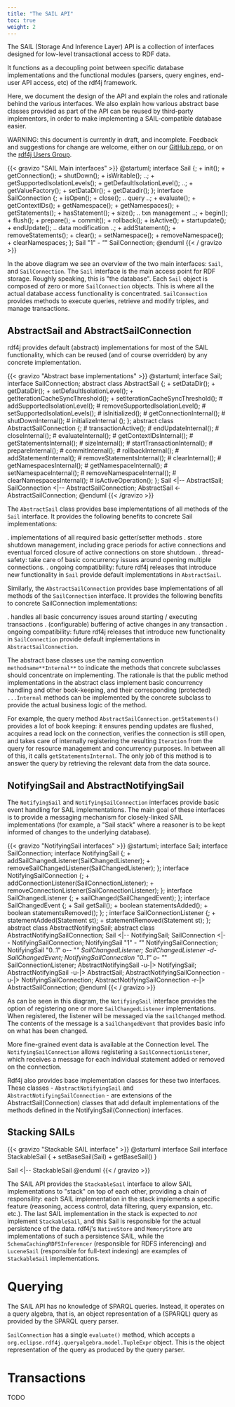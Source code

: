 ```yaml
---
title: "The SAIL API"
toc: true
weight: 2
---
```

The SAIL (Storage And Inference Layer) API is a collection of interfaces designed for low-level transactional access to RDF data.
<!--more-->
It functions as a decoupling point between specific database implementations and the functional modules (parsers, query engines, end-user API access, etc) of the rdf4j framework.

Here, we document the design of the API and explain the roles and rationale behind the various interfaces. We also explain how various abstract base classes provided as part of the API can be reused by third-party implementors, in order to make implementing a SAIL-compatible database easier.

WARNING: this document is currently in draft, and incomplete. Feedback and suggestions for change are welcome, either on our [GitHub repo](https://github.com/eclipse/rdf4j-doc), or on the [rdf4j Users Group](https://groups.google.com/forum/#!forum/rdf4j-users).

{{< gravizo "SAIL Main interfaces" >}}
  @startuml;
  interface Sail {;
    + init();
    + getConnection();
    + shutDown();
    + isWritable();
    ..;
    + getSupportedIsolationLevels();
    + getDefaultIsolationLevel();
    ..;
    + getValueFactory();
    + setDataDir();
    + getDatadir();
  };
  interface SailConnection {;
    + isOpen();
    + close();
    .. query ..;
    + evaluate();
    + getContextIDs();
    + getNamespace();
    + getNamespaces();
    + getStatements();
    + hasStatement();
    + size();
    .. txn management ..;
    + begin();
    + flush();
    + prepare();
    + commit();
    + rollback();
    + isActive();
    + startupdate();
    + endUpdate();
    .. data modification ..;
    + addStatement();
    + removeStatements();
    + clear();
    + setNamespace();
    + removeNamespace();
    + clearNamespaces;
  };
  Sail "1" *- "*" SailConnection;
  @enduml
{{< / gravizo >}}

In the above diagram we see an overview of the two main interfaces: `Sail`, and `SailConnection`. The `Sail` interface is the main access point for RDF storage. Roughly speaking, this is "the database". Each `Sail` object is composed of zero or more `SailConnection` objects. This is where all the actual database access functionality is concentrated. `SailConnection` provides methods to execute queries, retrieve and modify triples, and manage transactions.

## AbstractSail and AbstractSailConnection

rdf4j provides default (abstract) implementations for most of the SAIL functionality, which can be reused (and of course overridden) by any concrete implementation. 

{{< gravizo "Abstract base implementations" >}}
  @startuml;
  interface Sail;
  interface SailConnection;
  abstract class AbstractSail {;
     + setDataDir();
     + getDataDir();
     + setDefaultIsolationLevel();
     + getIterationCacheSyncThreshold();
     + setIterationCacheSyncThreshold();
     # addSupportedIsolationLevel();
     # removeSupportedIsolationLevel();
     # setSupportedIsolationLevels();
     # isInitialized();
     #  getConnectionInternal();
     #  shutDownInternal();
     #  initializeInternal ();
  };
  abstract class AbstractSailConnection {;
      # transactionActive();
      # endUpdateInternal();
      #  closeInternal();
      #  evaluateInternal();
      #  getContextIDsInternal();
      #  getStatementsInternal();
      #  sizeInternal();
      #  startTransactionInternal();
      # prepareInternal();
      #  commitInternal();
      #  rollbackInternal();
      #  addStatementInternal();
      #  removeStatementsInternal();
      #  clearInternal();
      #  getNamespacesInternal();
      #  getNamespaceInternal();
      #  setNamespaceInternal();
      #  removeNamespaceInternal();
      #  clearNamespacesInternal();
      # isActiveOperation();
  };
  Sail <|-- AbstractSail;
  SailConnection <|-- AbstractSailConnection;
  AbstractSail <- AbstractSailConnection;
  @enduml
{{< /gravizo >}}

The `AbstractSail` class  provides base implementations of all methods of the `Sail` interface. It provides the following benefits to concrete Sail implementations:

. implementations of all required basic getter/setter methods
. store shutdown management, including grace periods for active connections and eventual forced closure of active connections on store shutdown.
. thread-safety: take care of basic concurrency issues around opening multiple connections.
. ongoing compatibility: future rdf4j releases that introduce new functionality in `Sail` provide default implementations in `AbstractSail`.

Similarly, the `AbstractSailConnection` provides base implementations of all methods of the `SailConnection` interface. It provides the following benefits to concrete SailConnection implementations:

. handles all basic concurrency issues around starting / executing transactions
. (configurable) buffering of active changes in any transaction
. ongoing compatibility: future rdf4j releases that introduce new functionality in `SailConnection` provide default implementations in `AbstractSailConnection`.

The abstract base classes use the naming convention ``methodname**Internal**`` to indicate the methods that concrete subclasses should concentrate on implementing. The rationale is that the public method implementations in the abstract class implement basic concurrency handling and other book-keeping, and their corresponding (protected) `...Internal` methods can be implemented by the concrete subclass to provide the actual business logic of the method. 

For example, the query method `AbstractSailConnection.getStatements()` provides a lot of book keeping: it ensures pending updates are flushed, acquires a read lock on the connection, verifies the connection is still open, and takes care of internally registering the resulting `Iteration` from the query for resource management and concurrency purposes. In between all of this, it calls `getStatementsInternal`. The only job of this method is to answer the query by retrieving the relevant data from the data source.

## NotifyingSail and AbstractNotifyingSail

The `NotifyingSail` and `NotifyingSailConnection` interfaces provide basic event handling for SAIL implementations. The main goal of these interfaces is to provide a messaging mechanism for closely-linked SAIL implementations (for example, a "Sail stack" where a reasoner is to be kept informed of changes to the underlying database). 

{{< gravizo "NotifyingSail interfaces" >}}
  @startuml;
  interface Sail;
  interface SailConnection;
  interface NotifyingSail {;
      + addSailChangedListener(SailChangedListener);
      + removeSailChangedListener(SailChangedListener);
  };
  interface NotifyingSailConnection {;
      + addConnectionListener(SailConnectionListener);
      + removeConnectionListener(SailConnectionListener);
  };
  interface SailChangedListener {;
      + sailChanged(SailChangedEvent);
  };
  interface SailChangedEvent {;
      + Sail getSail();
      + boolean statementsAdded();
      + boolean statementsRemoved();
  };
  ;
  interface SailConnectionListener {;
      + statementAdded(Statement st);
      + statementRemoved(Statement st);
  };
  abstract class AbstractNotifyingSail;
  abstract class AbstractNotifyingSailConnection;
  Sail <|-- NotifyingSail;
  SailConnection <|-- NotifyingSailConnection;
  NotifyingSail "1" *- "*" NotifyingSailConnection;
  NotifyingSail "0..1" o-- "*" SailChangedListener;
  SailChangedListener -d- SailChangedEvent;
  NotifyingSailConnection "0..1" o- "*" SailConnectionListener;
  AbstractNotifyingSail -u-|> NotifyingSail;
  AbstractNotifyingSail -u-|> AbstractSail;
  AbstractNotifyingSailConnection -u-|> NotifyingSailConnection;
  AbstractNotifyingSailConnection -r-|> AbstractSailConnection;
  @enduml
{{< / gravizo >}}

As can be seen in this diagram, the `NotifyingSail` interface provides the option of registering one or more `SailChangedListener` implementations. When registered, the listener will be messaged via the `sailChanged` method. The contents of the message is a `SailChangedEvent` that provides basic info on what has been changed.

More fine-grained event data is available at the Connection level. The `NotifyingSailConnection` allows registering a `SailConnectionListener`, which receives a message for each individual statement added or removed on the connection. 

Rdf4j also provides base implementation classes for these two interfaces. These classes - `AbstractNotifyingSail` and `AbstractNotifyingSailConnection` - are extensions of the AbstractSail(Connection) classes that add 
default implementations of the methods defined in the NotifyingSail(Connection) interfaces.

## Stacking SAILs

{{< gravizo "Stackable SAIL interface" >}}
  @startuml
  interface Sail
  interface StackableSail {
      + setBaseSail(Sail)
      + getBaseSail()
  }

  Sail <|-- StackableSail
  @enduml
{{< / gravizo >}}

The SAIL API provides the `StackableSail` interface to allow SAIL implementations to "stack" on top of each other, providing a chain of responsility: each SAIL implementation in the stack implements a specific feature (reasoning, access control, data filtering, query expansion, etc. etc.). The last SAIL implementation in the stack is expected to _not_ implement `StackableSail`, and this Sail is responsible for the actual persistence of the data. rdf4j's `NativeStore` and `MemoryStore` are implementations of such a persistence SAIL, while the `SchemaCachingRDFSInferencer` (responsible for RDFS inferencing) and `LuceneSail` (responsible for full-text indexing) are examples of `StackableSail` implementations.

# Querying

The SAIL API has no knowledge of SPARQL queries. Instead, it operates on a query algebra, that is, an object representation of a (SPARQL) query as provided by the SPARQL query parser. 

`SailConnection` has a single `evaluate()` method, which accepts a `org.eclipse.rdf4j.queryalgebra.model.TupleExpr` object. This is the object representation of the query as produced by the query parser. 

# Transactions

TODO

